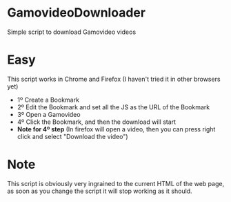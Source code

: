 # GamovideoDownloader
Simple script to download Gamovideo videos

# Easy
This script works in Chrome and Firefox (I haven't tried it in other browsers yet)

- 1º Create a Bookmark 
- 2º Edit the Bookmark and set all the JS as the URL of the Bookmark
- 3º Open a Gamovideo 
- 4º Click the Bookmark, and then the download will start 
- **Note for 4º step** (In firefox will open a video, then you can press right click and select "Download the video")

# **Note**
This script is obviously very ingrained to the current HTML of the web page, as soon as you change the script it will stop working as it should.
